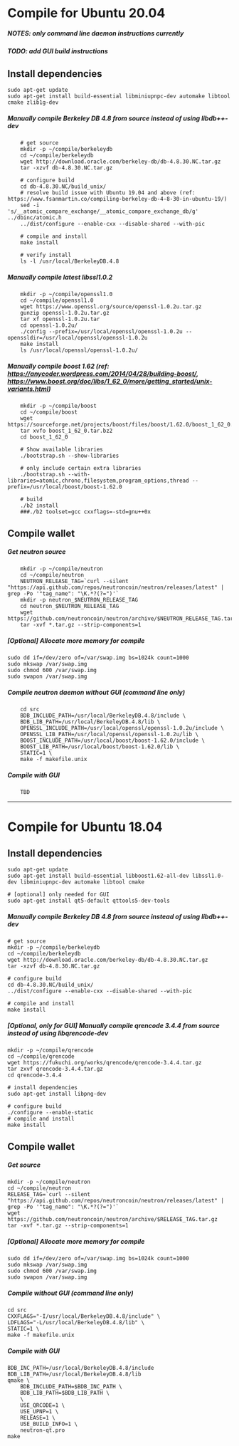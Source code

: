 # Compile for Ubuntu 20.04

##### NOTES: only command line daemon instructions currently
##### TODO: add GUI build instructions

## Install dependencies
```
sudo apt-get update
sudo apt-get install build-essential libminiupnpc-dev automake libtool cmake zlib1g-dev
```

##### Manually compile Berkeley DB 4.8 from source instead of using libdb++-dev
```
	# get source
	mkdir -p ~/compile/berkeleydb
	cd ~/compile/berkeleydb
	wget http://download.oracle.com/berkeley-db/db-4.8.30.NC.tar.gz
	tar -xzvf db-4.8.30.NC.tar.gz

	# configure build
	cd db-4.8.30.NC/build_unix/
	# resolve build issue with Ubuntu 19.04 and above (ref: https://www.fsanmartin.co/compiling-berkeley-db-4-8-30-in-ubuntu-19/)
	sed -i 's/__atomic_compare_exchange/__atomic_compare_exchange_db/g' ../dbinc/atomic.h
	../dist/configure --enable-cxx --disable-shared --with-pic

	# compile and install
	make install

	# verify install
	ls -l /usr/local/BerkeleyDB.4.8
```

##### Manually compile latest libssl1.0.2
```
	mkdir -p ~/compile/openssl1.0
	cd ~/compile/openssl1.0
	wget https://www.openssl.org/source/openssl-1.0.2u.tar.gz  
	gunzip openssl-1.0.2u.tar.gz 
	tar xf openssl-1.0.2u.tar 
	cd openssl-1.0.2u/
	./config --prefix=/usr/local/openssl/openssl-1.0.2u --openssldir=/usr/local/openssl/openssl-1.0.2u
	make install
	ls /usr/local/openssl/openssl-1.0.2u/
```

##### Manually compile boost 1.62 (ref: https://anycoder.wordpress.com/2014/04/28/building-boost/, https://www.boost.org/doc/libs/1_62_0/more/getting_started/unix-variants.html)
```
	mkdir -p ~/compile/boost
	cd ~/compile/boost
	wget https://sourceforge.net/projects/boost/files/boost/1.62.0/boost_1_62_0.tar.bz2
	tar xvfo boost_1_62_0.tar.bz2
	cd boost_1_62_0
 
	# Show available libraries
	./bootstrap.sh --show-libraries

	# only include certain extra libraries
	./bootstrap.sh --with-libraries=atomic,chrono,filesystem,program_options,thread --prefix=/usr/local/boost/boost-1.62.0

	# build
	./b2 install
	###./b2 toolset=gcc cxxflags=-std=gnu++0x
```

## Compile wallet

##### Get neutron source
```
	mkdir -p ~/compile/neutron
	cd ~/compile/neutron
	NEUTRON_RELEASE_TAG=`curl --silent "https://api.github.com/repos/neutroncoin/neutron/releases/latest" | grep -Po '"tag_name": "\K.*?(?=")'`
	mkdir -p neutron_$NEUTRON_RELEASE_TAG
	cd neutron_$NEUTRON_RELEASE_TAG
	wget https://github.com/neutroncoin/neutron/archive/$NEUTRON_RELEASE_TAG.tar.gz
	tar -xvf *.tar.gz --strip-components=1
```

##### [Optional] Allocate more memory for compile
```
sudo dd if=/dev/zero of=/var/swap.img bs=1024k count=1000
sudo mkswap /var/swap.img
sudo chmod 600 /var/swap.img
sudo swapon /var/swap.img
```

##### Compile neutron daemon without GUI (command line only)
```
	cd src
	BDB_INCLUDE_PATH=/usr/local/BerkeleyDB.4.8/include \
	BDB_LIB_PATH=/usr/local/BerkeleyDB.4.8/lib \
	OPENSSL_INCLUDE_PATH=/usr/local/openssl/openssl-1.0.2u/include \
	OPENSSL_LIB_PATH=/usr/local/openssl/openssl-1.0.2u/lib \
	BOOST_INCLUDE_PATH=/usr/local/boost/boost-1.62.0/include \
	BOOST_LIB_PATH=/usr/local/boost/boost-1.62.0/lib \
	STATIC=1 \
	make -f makefile.unix
```

##### Compile with GUI
```
    TBD
```


----------------------------------------------------------------------------------------


# Compile for Ubuntu 18.04

## Install dependencies
```
sudo apt-get update
sudo apt-get install build-essential libboost1.62-all-dev libssl1.0-dev libminiupnpc-dev automake libtool cmake

# [optional] only needed for GUI
sudo apt-get install qt5-default qttools5-dev-tools
```

##### Manually compile Berkeley DB 4.8 from source instead of using libdb++-dev

```
# get source
mkdir -p ~/compile/berkeleydb
cd ~/compile/berkeleydb
wget http://download.oracle.com/berkeley-db/db-4.8.30.NC.tar.gz
tar -xzvf db-4.8.30.NC.tar.gz

# configure build
cd db-4.8.30.NC/build_unix/
../dist/configure --enable-cxx --disable-shared --with-pic

# compile and install
make install
```

##### [Optional, only for GUI] Manually compile qrencode 3.4.4 from source instead of using libqrencode-dev

```
mkdir -p ~/compile/qrencode
cd ~/compile/qrencode
wget https://fukuchi.org/works/qrencode/qrencode-3.4.4.tar.gz
tar zxvf qrencode-3.4.4.tar.gz
cd qrencode-3.4.4

# install dependencies
sudo apt-get install libpng-dev

# configure build
./configure --enable-static
# compile and install
make install
```

## Compile wallet

##### Get source
```
mkdir -p ~/compile/neutron
cd ~/compile/neutron
RELEASE_TAG=`curl --silent "https://api.github.com/repos/neutroncoin/neutron/releases/latest" | grep -Po '"tag_name": "\K.*?(?=")'`
wget https://github.com/neutroncoin/neutron/archive/$RELEASE_TAG.tar.gz
tar -xvf *.tar.gz --strip-components=1
```

##### [Optional] Allocate more memory for compile
```
sudo dd if=/dev/zero of=/var/swap.img bs=1024k count=1000
sudo mkswap /var/swap.img
sudo chmod 600 /var/swap.img
sudo swapon /var/swap.img
```

##### Compile without GUI (command line only)
```
cd src
CXXFLAGS="-I/usr/local/BerkeleyDB.4.8/include" \
LDFLAGS="-L/usr/local/BerkeleyDB.4.8/lib" \
STATIC=1 \
make -f makefile.unix
```

##### Compile with GUI
```
BDB_INC_PATH=/usr/local/BerkeleyDB.4.8/include
BDB_LIB_PATH=/usr/local/BerkeleyDB.4.8/lib
qmake \
    BDB_INCLUDE_PATH=$BDB_INC_PATH \
    BDB_LIB_PATH=$BDB_LIB_PATH \
    \
    USE_QRCODE=1 \
    USE_UPNP=1 \
    RELEASE=1 \
    USE_BUILD_INFO=1 \
    neutron-qt.pro
make
```
